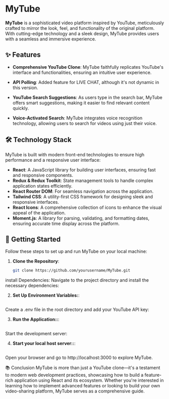 # MyTube

**MyTube** is a sophisticated video platform inspired by YouTube, meticulously crafted to mirror the look, feel, and functionality of the original platform. With cutting-edge technology and a sleek design, MyTube provides users with a seamless and immersive experience.

## ✨ Features

- **Comprehensive YouTube Clone**: MyTube faithfully replicates YouTube's interface and functionalities, ensuring an intuitive user experience.
  
- **API Polling**: Added feature for LIVE CHAT, although it's not dynamic in this version.
  
- **YouTube Search Suggestions**: As users type in the search bar, MyTube offers smart suggestions, making it easier to find relevant content quickly.

- **Voice-Activated Search**: MyTube integrates voice recognition technology, allowing users to search for videos using just their voice.



## 🛠️ Technology Stack

MyTube is built with modern front-end technologies to ensure high performance and a responsive user interface:

- **React**: A JavaScript library for building user interfaces, ensuring fast and responsive components.
- **Redux & Redux Toolkit**: State management tools to handle complex application states efficiently.
- **React Router DOM**: For seamless navigation across the application.
- **Tailwind CSS**: A utility-first CSS framework for designing sleek and responsive interfaces.
- **React Icons**: A comprehensive collection of icons to enhance the visual appeal of the application.
- **Moment.js**: A library for parsing, validating, and formatting dates, ensuring accurate time display across the platform.

## 🚀 Getting Started

Follow these steps to set up and run MyTube on your local machine:

1. **Clone the Repository**:  
   ```bash
   git clone https://github.com/yourusername/MyTube.git
install Dependencies:
Navigate to the project directory and install the necessary dependencies:

2. **Set Up Environment Variables:**:  
   ```bash npm install


Create a .env file in the root directory and add your YouTube API key:

3. **Run the Application::**:  
   ```bash GOOGLE_API_KEY=<your-api-key>


Start the development server:

4. **Start your local host server::**:  
   ```bash npm start

Open your browser and go to http://localhost:3000 to explore MyTube.

📚 Conclusion
MyTube is more than just a YouTube clone—it's a testament to modern web development practices, showcasing how to build a feature-rich application using React and its ecosystem. Whether you're interested in learning how to implement advanced features or looking to build your own video-sharing platform, MyTube serves as a comprehensive guide.